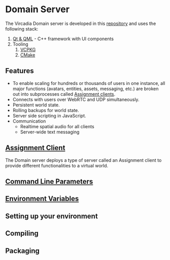 # Domain Server

The Vircadia Domain server is developed in this [repository](https://github.com/vircadia/vircadia) and uses the following stack:

1. [Qt & QML](https://qt.io/) - C++ framework with UI components
1. Tooling
    1. [VCPKG](https://github.com/microsoft/vcpkg)
    1. [CMake](https://cmake.org/)

## Features

* To enable scaling for hundreds or thousands of users in one instance, all major functions (avatars, entities, assets, messaging, etc.) are broken out into subprocesses called [Assignment clients](./assignment-client/).
* Connects with users over WebRTC and UDP simultaneously.
* Persistent world state.
* Rolling backups for world state.
* Server side scripting in JavaScript.
* Communication
    * Realtime spatial audio for all clients
    * Server-wide text messaging

## [Assignment Client](./assignment-client/)

The Domain server deploys a type of server called an Assignment client to provide different functionalities to a virtual world.

## [Command Line Parameters](./command-line-parameters.md)
## [Environment Variables](./environment-variables.md)

## Setting up your environment

## Compiling

## Packaging

